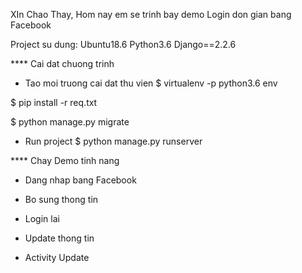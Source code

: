 XIn Chao Thay, Hom nay em se trinh bay demo Login don gian bang Facebook


Project su dung:
Ubuntu18.6
Python3.6
Django==2.2.6


**** Cai dat chuong trinh

+ Tao moi truong cai dat thu vien
$ virtualenv -p python3.6 env 

$ pip install -r req.txt

$ python manage.py migrate

+ Run project
$ python manage.py runserver


**** Chay Demo tinh nang

+ Dang nhap bang Facebook

+ Bo sung thong tin

+ Login lai

+ Update thong tin

+ Activity Update